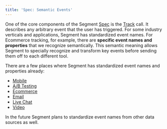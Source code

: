 ```yaml
---
title: 'Spec: Semantic Events'
---
```


One of the core components of the Segment [Spec](/docs/connections/spec) is the [Track](/docs/connections/spec/track) call. It describes any arbitrary event that the user has triggered. For some industry verticals and applications, Segment has standardized event names. For Ecommerce tracking, for example, there are **specific event names and properties** that we recognize semantically. This semantic meaning allows Segment to specially recognize and transform key events before sending them off to each different tool.

There are a few places where Segment has standardized event names and properties already:

- [Mobile](/docs/connections/spec/mobile)
- [A/B Testing](/docs/connections/spec/ab-testing)
- [Ecommerce](/docs/connections/spec/ecommerce/v2/)
- [Email](/docs/connections/spec/email)
- [Live Chat](/docs/connections/spec/live-chat)
- [Video](/docs/connections/spec/video)

In the future Segment plans to standardize event names from other data sources as well.
